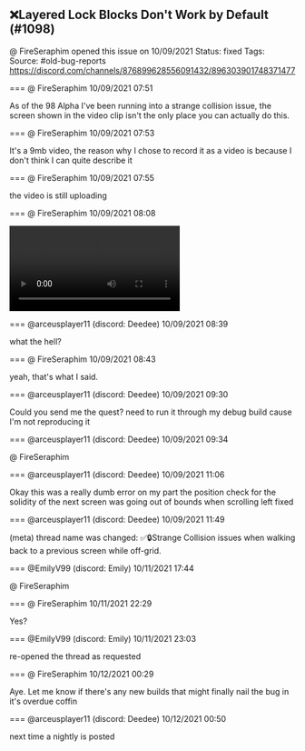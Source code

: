 ## ❌Layered Lock Blocks Don't Work by Default (#1098)
@ FireSeraphim opened this issue on 10/09/2021
Status: fixed
Tags: 
Source: #old-bug-reports https://discord.com/channels/876899628556091432/896303901748371477


=== @ FireSeraphim 10/09/2021 07:51

As of the 98 Alpha I've been running into a strange collision issue, the screen shown in the video clip isn't the only place you can actually do this.

=== @ FireSeraphim 10/09/2021 07:53

It's a 9mb video, the reason why I chose to record it as a video is because I don't think I can quite describe it

=== @ FireSeraphim 10/09/2021 07:55

the video is still uploading

=== @ FireSeraphim 10/09/2021 08:08


![image](https://cdn.discordapp.com/attachments/896303901748371477/896308222938476584/Strange_Collision_Hiccups.mp4?ex=65ec1914&is=65d9a414&hm=a1985e6a2855b536dc1966aea7ced5e7a76f9d7958c4c697e64fcdd5409ae277&)

=== @arceusplayer11 (discord: Deedee) 10/09/2021 08:39

what the hell?

=== @ FireSeraphim 10/09/2021 08:43

yeah, that's what I said.

=== @arceusplayer11 (discord: Deedee) 10/09/2021 09:30

Could you send me the quest?
need to run it through my debug build cause I'm not reproducing it

=== @arceusplayer11 (discord: Deedee) 10/09/2021 09:34

@ FireSeraphim

=== @arceusplayer11 (discord: Deedee) 10/09/2021 11:06

Okay this was a really dumb error on my part
the position check for the solidity of the next screen was going out of bounds when scrolling left
fixed

=== @arceusplayer11 (discord: Deedee) 10/09/2021 11:49

(meta) thread name was changed: ✅🔒Strange Collision issues when walking back to a previous screen while off-grid.

=== @EmilyV99 (discord: Emily) 10/11/2021 17:44

@ FireSeraphim

=== @ FireSeraphim 10/11/2021 22:29

Yes?

=== @EmilyV99 (discord: Emily) 10/11/2021 23:03

re-opened the thread as requested

=== @ FireSeraphim 10/12/2021 00:29

Aye. Let me know if there's any new builds that might finally nail the bug in it's overdue coffin

=== @arceusplayer11 (discord: Deedee) 10/12/2021 00:50

next time a nightly is posted
